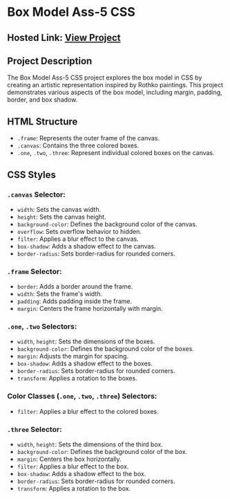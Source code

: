# Box Model Ass-5 CSS

## Hosted Link: [View Project](https://saifulislam05.github.io/box-model/)

## Project Description
The Box Model Ass-5 CSS project explores the box model in CSS by creating an artistic representation inspired by Rothko paintings. This project demonstrates various aspects of the box model, including margin, padding, border, and box shadow.

## HTML Structure
- `.frame`: Represents the outer frame of the canvas.
- `.canvas`: Contains the three colored boxes.
- `.one`, `.two`, `.three`: Represent individual colored boxes on the canvas.

## CSS Styles

### `.canvas` Selector:
- `width`: Sets the canvas width.
- `height`: Sets the canvas height.
- `background-color`: Defines the background color of the canvas.
- `overflow`: Sets overflow behavior to hidden.
- `filter`: Applies a blur effect to the canvas.
- `box-shadow`: Adds a shadow effect to the canvas.
- `border-radius`: Sets border-radius for rounded corners.
  
### `.frame` Selector:
- `border`: Adds a border around the frame.
- `width`: Sets the frame's width.
- `padding`: Adds padding inside the frame.
- `margin`: Centers the frame horizontally with margin.

### `.one`, `.two` Selectors:
- `width`, `height`: Sets the dimensions of the boxes.
- `background-color`: Defines the background color of the boxes.
- `margin`: Adjusts the margin for spacing.
- `box-shadow`: Adds a shadow effect to the boxes.
- `border-radius`: Sets border-radius for rounded corners.
- `transform`: Applies a rotation to the boxes.

### Color Classes (`.one`, `.two`, `.three`) Selectors:
- `filter`: Applies a blur effect to the colored boxes.

### `.three` Selector:
- `width`, `height`: Sets the dimensions of the third box.
- `background-color`: Defines the background color of the box.
- `margin`: Centers the box horizontally.
- `filter`: Applies a blur effect to the box.
- `box-shadow`: Adds a shadow effect to the box.
- `border-radius`: Sets border-radius for rounded corners.
- `transform`: Applies a rotation to the box.

